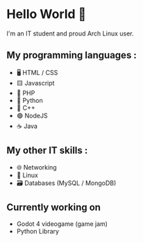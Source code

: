 # Hello World 👋

I'm an IT student and proud Arch Linux user.

## My programming languages :
- 🖥 HTML / CSS
- 🟨 Javascript
- 🐘 PHP
- 🐍 Python
- 🔵 C++
- 🟢 NodeJS
- ☕ Java

## My other IT skills :
- 🌐 Networking
- 🐧 Linux
- 🗃 Databases (MySQL / MongoDB)

## Currently working on
- Godot 4 videogame (game jam)
- Python Library

<!--
**ZeMonsiM/ZeMonsiM** is a ✨ _special_ ✨ repository because its `README.md` (this file) appears on your GitHub profile.

Here are some ideas to get you started:

- 🔭 I’m currently working on ...
- 🌱 I’m currently learning ...
- 👯 I’m looking to collaborate on ...
- 🤔 I’m looking for help with ...
- 💬 Ask me about ...
- 📫 How to reach me: ...
- 😄 Pronouns: ...
- ⚡ Fun fact: ...
-->
